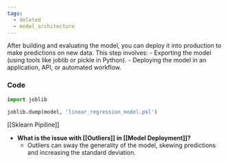 ```yaml
---
tags:
  - deleted
  - model_architecture
---
```


After building and evaluating the model, you can deploy it into production to make predictions on new data. This step involves:
     - Exporting the model (using tools like joblib or pickle in Python).
     - Deploying the model in an application, API, or automated workflow.

### Code

   ```python
   import joblib
   
   joblib.dump(model, 'linear_regression_model.pkl')
   ```


[[Sklearn Pipiline]]


- **What is the issue with [[Outliers]] in [[Model Deployment]]?**
  - Outliers can sway the generality of the model, skewing predictions and increasing the standard deviation.